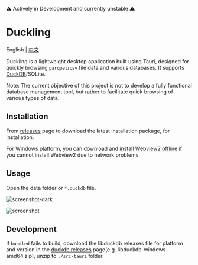 ⚠️ Actively in Development and currently unstable ⚠️

# Duckling

English | [中文](./README.zh.md)

Duckling is a lightweight desktop application built using Tauri, designed for quickly browsing `parquet`/`csv` file data and various databases.
It supports [DuckDB](https://github.com/duckdb/duckdb)/SQLite.

Note: The current objective of this project is not to develop a fully functional database management tool, but rather to facilitate quick browsing of various types of data.

## Installation

From [releases](https://github.com/tansen87/duckling/releases) page to download the latest installation package, for
installation.

For Windows platform, you can download and [install Webview2 offline](<(https://developer.microsoft.com/en-us/microsoft-edge/webview2/#download-section)>) if you
cannot install Webview2 due to network problems.

## Usage

Open the data folder or `*.duckdb` file.

![screenshot-dark](./assets/screenshot-dark.png)

![screenshot](./assets/screenshot.png)

## Development

If `bundled` fails to build, download the libduckdb releases file for platform and version
in the [duckdb releases](https://github.com/duckdb/duckdb/releases) page(e.g. libduckdb-windows-amd64.zip), unzip to `./src-tauri` folder.
